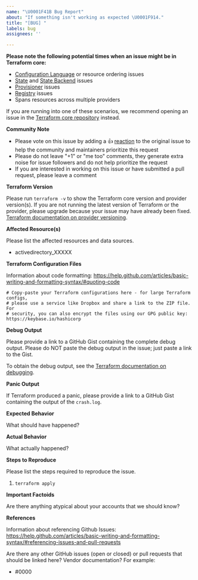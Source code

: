```yaml
---
name: "\U0001F41B Bug Report"
about: "If something isn't working as expected \U0001F914."
title: "[BUG] "
labels: bug
assignees: ''

---
```


**Please note the following potential times when an issue might be in Terraform core:**

* [Configuration Language](https://www.terraform.io/docs/configuration/index.html) or resource ordering issues
* [State](https://www.terraform.io/docs/state/index.html) and [State Backend](https://www.terraform.io/docs/backends/index.html) issues
* [Provisioner](https://www.terraform.io/docs/provisioners/index.html) issues
* [Registry](https://registry.terraform.io/) issues
* Spans resources across multiple providers

If you are running into one of these scenarios, we recommend opening an issue in the [Terraform core repository](https://github.com/hashicorp/terraform/) instead.

**Community Note**

* Please vote on this issue by adding a 👍 [reaction](https://blog.github.com/2016-03-10-add-reactions-to-pull-requests-issues-and-comments/) to the original issue to help the community and maintainers prioritize this request
* Please do not leave "+1" or "me too" comments, they generate extra noise for issue followers and do not help prioritize the request
* If you are interested in working on this issue or have submitted a pull request, please leave a comment

**Terraform Version**

Please run `terraform -v` to show the Terraform core version and provider version(s). If you are not running the latest version of Terraform or the provider, please upgrade because your issue may have already been fixed. [Terraform documentation on provider versioning](https://www.terraform.io/docs/configuration/providers.html#provider-versions).

**Affected Resource(s)**

Please list the affected resources and data sources.

* activedirectory_XXXXX

**Terraform Configuration Files**

Information about code formatting: https://help.github.com/articles/basic-writing-and-formatting-syntax/#quoting-code

```hcl
# Copy-paste your Terraform configurations here - for large Terraform configs,
# please use a service like Dropbox and share a link to the ZIP file. For
# security, you can also encrypt the files using our GPG public key: https://keybase.io/hashicorp
```

**Debug Output**

Please provide a link to a GitHub Gist containing the complete debug output. Please do NOT paste the debug output in the issue; just paste a link to the Gist.

To obtain the debug output, see the [Terraform documentation on debugging](https://www.terraform.io/docs/internals/debugging.html).

**Panic Output**

If Terraform produced a panic, please provide a link to a GitHub Gist containing the output of the `crash.log`.

**Expected Behavior**

What should have happened?

**Actual Behavior**

What actually happened?

**Steps to Reproduce**

Please list the steps required to reproduce the issue.

1. `terraform apply`

**Important Factoids**

Are there anything atypical about your accounts that we should know?

**References**

Information about referencing Github Issues: https://help.github.com/articles/basic-writing-and-formatting-syntax/#referencing-issues-and-pull-requests

Are there any other GitHub issues (open or closed) or pull requests that should be linked here? Vendor documentation? For example:

* #0000
